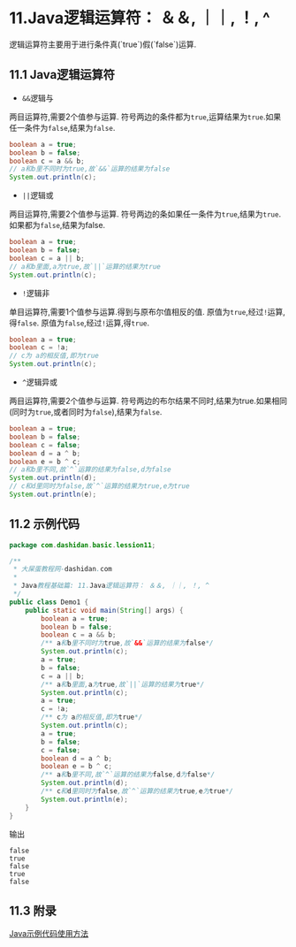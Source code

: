 11.Java逻辑运算符： ＆＆, ｜｜, ！, ^
===

<div class="jumbotron">
<p>逻辑运算符主要用于进行条件真(`true`)假(`false`)运算.</p>  
</div>

11.1 Java逻辑运算符
---

* `&&`逻辑与

两目运算符,需要2个值参与运算.
符号两边的条件都为`true`,运算结果为`true`.如果任一条件为`false`,结果为`false`.
```java
boolean a = true;
boolean b = false;
boolean c = a && b;
// a和b里不同时为true,故`&&`运算的结果为false
System.out.println(c);
```

* `||`逻辑或

两目运算符,需要2个值参与运算.
符号两边的条如果任一条件为`true`,结果为`true`.如果都为`false`,结果为false.
```java
boolean a = true;
boolean b = false;
boolean c = a || b;
// a和b里面,a为true,故`||`运算的结果为true
System.out.println(c);
```

* `!`逻辑非

单目运算符,需要1个值参与运算.得到与原布尔值相反的值.
原值为`true`,经过`!`运算,得`false`.
原值为`false`,经过`!`运算,得`true`.

```java
boolean a = true;
boolean c = !a;
// c为 a的相反值,即为true
System.out.println(c);
```

* `^`逻辑异或

两目运算符,需要2个值参与运算.
符号两边的布尔结果不同时,结果为true.如果相同(同时为`true`,或者同时为`false`),结果为`false`.
```java
boolean a = true;
boolean b = false;
boolean c = false;
boolean d = a ^ b;
boolean e = b ^ c;
// a和b里不同,故`^`运算的结果为false,d为false
System.out.println(d);
// c和d里同时为false,故`^`运算的结果为true,e为true
System.out.println(e);
```

11.2 示例代码
---

```java
package com.dashidan.basic.lession11;

/**
 * 大屎蛋教程网-dashidan.com
 *
 * Java教程基础篇: 11.Java逻辑运算符： ＆＆, ｜｜, ！, ^
 */
public class Demo1 {
    public static void main(String[] args) {
        boolean a = true;
        boolean b = false;
        boolean c = a && b;
        /** a和b里不同时为true,故`&&`运算的结果为false*/
        System.out.println(c);
        a = true;
        b = false;
        c = a || b;
        /** a和b里面,a为true,故`||`运算的结果为true*/
        System.out.println(c);
        a = true;
        c = !a;
        /** c为 a的相反值,即为true*/
        System.out.println(c);
        a = true;
        b = false;
        c = false;
        boolean d = a ^ b;
        boolean e = b ^ c;
        /** a和b里不同,故`^`运算的结果为false,d为false*/
        System.out.println(d);
        /** c和d里同时为false,故`^`运算的结果为true,e为true*/
        System.out.println(e);
    }
}

```
输出

	false
	true
	false
	true
	false
	
11.3 附录
---

[Java示例代码使用方法](http://localhost/article/java/addenda/Java示例代码使用方法.html)